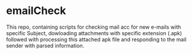 # emailCheck

This repo, containing scripts for checking mail acc for new e-mails with specific Subject, dowloading attachments with specific extension (.apk) followed with processing this attached apk file and responding to the mail sender with parsed information.
